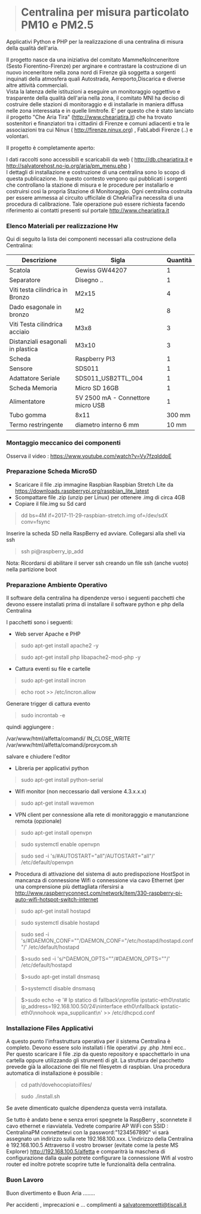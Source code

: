 
> # Centralina per misura particolato PM10 e PM2.5

Applicativi Python e PHP per la realizzazione di una centralina di misura della qualità dell'aria.

Il progetto nasce da una iniziativa del comitato MammeNoInceneritore (Sesto Fiorentino-Firenze) per arginare e contrastare la costruzione di un nuovo inceneritore nella zona nord di Firenze già soggetta a sorgenti inquinati della atmosfera quali Autostrada, Aereporto,Discarica e diverse altre attività commerciali.  
Vista la latenza delle istituzioni a eseguire un monitoraggio oggettivo e trasparente della qualità dell'aria nella zona, il comitato MNI ha deciso di costruire delle stazioni di monitoraggio e di installarle in maniera diffusa nelle zona interessata e in quelle limitrofe. 
E' per questo che è stato lanciato il progetto "Che Aria Tira"  (http://www.cheariatira.it) che ha trovato sostenitori e finanziatori tra i cittadini di Firenze e comuni adiacenti e tra le associazioni tra cui Ninux ( http://firenze.ninux.org) , FabLabdi Firenze   (..)  e volontari. 

Il progetto è completamente aperto: 

I dati raccolti sono accessibili e scaricabili da web ( http://db.cheariatira.it e http://salvatorehost.no-ip.org/aria/pm_menu.php )  
 I dettagli di installazione e costruzione di una centralina sono lo scopo di questa publicazione.
In questo contesto vengono qui pubblicati i sorgenti che controllano la stazione di misura e le procedure per installarlo e costruirsi così la propria Stazione di Monitoraggio.
Ogni centralina costruita per essere ammessa al circuito ufficilale di CheAriaTira necessita di una procedura di calibrazione. Tale operazione può essere richiesta facendo riferimento ai contatti presenti sul portale  http://www.cheariatira.it 

### Elenco Materiali per realizzazione Hw

Qui di seguito la lista dei componenti necessari alla costruzione della Centralina:

| Descrizione | Sigla    | Quantità |
| --------|---------|-------|
|Scatola  | Gewiss GW44207   |1   |
| Separatore| Disegno .. | 1  |
| Viti testa cilindrica in Bronzo|  M2x15 | 4  |
| Dado  esagonale in bronzo | M2  | 8|
| Viti Testa cilindrica acciaio| M3x8 | 3  |
| Distanziali esagonali in plastica | M3x10| 3 |
| Scheda |Raspberry PI3 | 1|
|Sensore |SDS011 | 1|
|Adattatore Seriale |SDS011_USB2TTL_004|1|
|Scheda Memoria| Micro SD 16GB| 1|
|Alimentatore| 5V 2500 mA - Connettore micro USB| 1|
|Tubo gomma | 8x11 |300 mm|
|Termo restringente | diametro interno 6 mm | 10 mm|

### Montaggio meccanico dei componenti

Osserva il video :
https://www.youtube.com/watch?v=Vy7fzqIddpE


### Preparazione Scheda MicroSD
*  Scaricare il file .zip immagine Raspbian Raspbian Stretch Lite da https://downloads.raspberrypi.org/raspbian_lite_latest
*  Scompattare file .zip (unzip per  Linux) per ottenere .img di circa 4GB
*  Copiare il file.img su Sd card 
>  dd bs=4M if=2017-11-29-raspbian-stretch.img of=/dev/sdX conv=fsync


Inserire la scheda SD nella RaspBerry ed avviare.
Collegarsi alla shell via ssh  
> ssh pi@raspberry_ip_add

Nota: Ricordarsi di abilitare il server ssh creando un file ssh (anche vuoto) nella partizione boot

### Preparazione Ambiente Operativo 
 Il software della centralina ha dipendenze verso i seguenti pacchetti che devono essere installati
prima di installare il software python e php della Centralina

I pacchetti sono i seguenti:
*  Web server Apache e PHP

> sudo apt-get install apache2 -y

> sudo apt-get install php libapache2-mod-php -y

* Cattura eventi su file e cartelle
> sudo apt-get install incron

> echo root >> /etc/incron.allow

Generare trigger di cattura evento

> sudo incrontab -e

quindi aggiungere :

 /var/www/html/alfetta/comandi/ IN_CLOSE_WRITE /var/www/html/alfetta/comandi/proxycom.sh

salvare e chiudere l'editor

* Libreria per applicativi python

> sudo apt-get install python-serial

 * Wifi monitor (non neccessario dall versione 4.3.x.x.x)
 > sudo apt-get install wavemon
 
 * VPN client per connessione alla rete di monitoragggio e manutanzione remota (opzionale)
 
 > sudo apt-get install openvpn
 
 > sudo systemctl enable openvpn
 
 >  sudo  sed -i  's/#AUTOSTART=\"all\"/AUTOSTART=\"all\"/' /etc/default/openvpn
 
 * Procedura di attivazione del sistema di auto predispozione HostSpot in mancanza di connessione Wifi o connessione via cavo Ethernet (per una comprensione più dettagliata rifersirsi a http://www.raspberryconnect.com/network/item/330-raspberry-pi-auto-wifi-hotspot-switch-internet
 > sudo apt-get install hostapd
 
 > sudo systemctl disable hostapd
 
 > sudo sed -i  's/#DAEMON_CONF=\"\"/DAEMON_CONF=\"\/etc\/hostapd\/hostapd.conf\"/' /etc/default/hostapd
 
> $>sudo sed -i  's/^DAEMON_OPTS=\"\"/#DAEMON_OPTS=\"\"/' /etc/default/hostapd

> $>sudo apt-get install dnsmasq

> $>systemctl disable dnsmasq

> $>sudo echo -e  '# Ip statico di fallback\nprofile ipstatic-eth0\nstatic ip_address=192.168.100.50/24\ninterface eth0\nfallback ipstatic-eth0\nnohook wpa_supplicant\n'  >> /etc/dhcpcd.conf


### Installazione Files Applicativi
A questo punto l'infrastruttura operativa per il sistema Centralina è completo. 
Devono essere solo installati i file  operativi .py .php .html ecc..
Per questo scaricare il file .zip  da questo repository e spacchettarlo in una cartella oppure utilizzando gli strumenti di git.
La struttura del pacchetto prevede già la allocazione dei file nel filesyetm di raspbian.
Una procedura automatica di installazione è possibile  :

> cd path/dovehocopiatoifiles/

> sudo ./install.sh 

Se avete dimenticato qualche dipendenza questa verrà installata.

Se tutto è andato bene e senza errori  spegnete la RaspBerry , sconnetete il cavo ethernet e riavviatela. 
Vedrete comparire AP WiFi con SSID : CentralinaPM connettetevi con la password:"1234567890"  vi sarà assegnato un indirizzo sulla rete 192.168.100.xxx.
L'indirizzo della Centralina è 192.168.100.5
Attraverso il vostro browser (evitate come la peste  MS Explorer)  http://192.168.100.5/alfetta e comparitrà la maschera di configurazione dalla quale potrete configurare la connessione Wifi al vostro router ed inoltre potrete scoprire tutte le funzionalità della centralina.
### Buon Lavoro
Buon divertimento e Buon Aria ........

Per accidenti , imprecazioni e ...  complimenti a
 salvatoremoretti@tiscali.it
